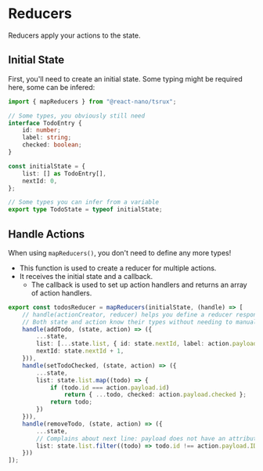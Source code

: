 # Reducers

Reducers apply your actions to the state.

## Initial State

First, you'll need to create an initial state. Some typing might be required here, some can be infered:
```typescript
import { mapReducers } from "@react-nano/tsrux";

// Some types, you obviously still need
interface TodoEntry {
    id: number;
    label: string;
    checked: boolean;
}

const initialState = {
    list: [] as TodoEntry[],
    nextId: 0,
};

// Some types you can infer from a variable
export type TodoState = typeof initialState;

```

## Handle Actions

When using `mapReducers()`, you don't need to define any more types!

- This function is used to create a reducer for multiple actions.
- It receives the initial state and a callback.
  - The callback is used to set up action handlers and returns an array of action handlers.

```typescript
export const todosReducer = mapReducers(initialState, (handle) => [
    // handle(actionCreator, reducer) helps you define a reducer responsible for one single action.
    // Both state and action know their types without needing to manually specify them!
    handle(addTodo, (state, action) => ({
        ...state,
        list: [...state.list, { id: state.nextId, label: action.payload.label, checked: false }],
        nextId: state.nextId + 1,
    })),
    handle(setTodoChecked, (state, action) => ({
        ...state,
        list: state.list.map((todo) => {
            if (todo.id === action.payload.id)
                return { ...todo, checked: action.payload.checked };
            return todo;
        })
    })),
    handle(removeTodo, (state, action) => ({
        ...state,
        // Complains about next line: payload does not have an attribute named "ID"
        list: state.list.filter((todo) => todo.id !== action.payload.ID),
    }))
]);
```
